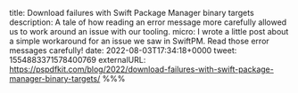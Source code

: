 title: Download failures with Swift Package Manager binary targets
description: A tale of how reading an error message more carefully allowed us to work around an issue with our tooling.
micro: I wrote a little post about a simple workaround for an issue we saw in SwiftPM. Read those error messages carefully!
date: 2022-08-03T17:34:18+0000
tweet: 1554883371578400769
externalURL: https://pspdfkit.com/blog/2022/download-failures-with-swift-package-manager-binary-targets/
%%%
